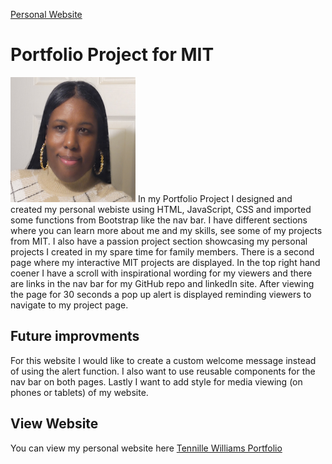 <a href="https://github.com/TennWilliams/TennilleWilliams"> Personal Website </a>
# Portfolio Project for MIT
<img src="me.jpg" width="200" height="200">
In my Portfolio Project I designed and created my personal webiste using HTML, JavaScript, CSS and imported some functions from Bootstrap like the nav bar.  I have different sections where you can learn more about me and my skills, see some of my projects from MIT.  I also have a passion project section showcasing my personal projects I created in my spare time for family members.  There is a second page where my interactive MIT projects are displayed.  In the top right hand coener I have a scroll with inspirational wording for my viewers and there are links in the nav bar for my GitHub repo and linkedIn site.  After viewing the page for 30 seconds a pop up alert is displayed reminding viewers to navigate to my project page.   

## Future improvments 
For this website I would like to create a custom welcome message instead of using the alert function.  I also want to use reusable components for the nav bar on both pages.  Lastly I want to add style for media viewing (on phones or tablets) of my website.

## View Website
You can view my personal website here <a href="https://tennwilliams.github.io/TennilleWilliams"> Tennille Williams Portfolio </a> 

